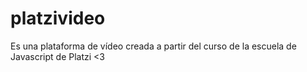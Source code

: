 # platzivideo
Es una plataforma de vídeo creada a partir del curso de la escuela de Javascript de Platzi &lt;3

